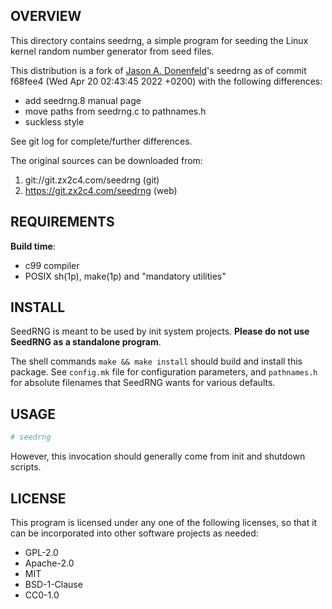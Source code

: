 OVERVIEW
--------
This directory contains seedrng, a simple program for seeding the
Linux kernel random number generator from seed files.

This distribution is a fork of
[Jason A. Donenfeld](mailto:Jason@zx2c4.com)'s seedrng as of commit
f68fee4 (Wed Apr 20 02:43:45 2022 +0200) with the following
differences:
- add seedrng.8 manual page
- move paths from seedrng.c to pathnames.h
- suckless style

See git log for complete/further differences.

The original sources can be downloaded from:
1. git://git.zx2c4.com/seedrng    (git)
2. https://git.zx2c4.com/seedrng  (web)


REQUIREMENTS
------------
**Build time**:
- c99 compiler
- POSIX sh(1p), make(1p) and "mandatory utilities"


INSTALL
-------
SeedRNG is meant to be used by init system projects.
**Please do not use SeedRNG as a standalone program**.

The shell commands `make && make install` should build and install
this package.  See `config.mk` file for configuration parameters, and
`pathnames.h` for absolute filenames that SeedRNG wants for various
defaults.


USAGE
-----
```sh
# seedrng
```

However, this invocation should generally come from init and shutdown
scripts.


LICENSE
-------
This program is licensed under any one of the following licenses, so
that it can be incorporated into other software projects as needed:

- GPL-2.0
- Apache-2.0
- MIT
- BSD-1-Clause
- CC0-1.0
